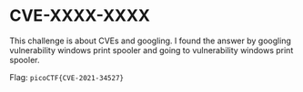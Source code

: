 # CVE-XXXX-XXXX

This challenge is about CVEs and googling. I found the answer by googling vulnerability windows print spooler and going to vulnerability windows print spooler.

Flag: `picoCTF{CVE-2021-34527}`
